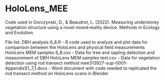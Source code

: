 # HoloLens_MEE
Code used in Gorczynski, D., &amp; Beaudrot, L. (2022). Measuring understorey vegetation structure using a novel mixed‐reality device. Methods in Ecology and Evolution. 

File list:
DBH analysis 6_8.R - R code used to analyze and plot data for comparison between the HoloLens and physical field measurements
HoloLens MEM samples 6_8.csv - Data for tree and sapling detection and measurement of DBH
HoloLens MEM samples test.csv - Data for vegetation detection using rod transect method
mee313927-sup-0001-AppendixS1_7_1.docx - Word document with code needed to replicated the rod transect method on HoloLens scans in Blender
